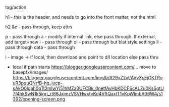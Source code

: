 tag/action

h1 - this is the header, and needs to go into the front matter, not the html

h2 &c - pass through, keep attrs

p - pass through
a - modify if internal link, else pass through. If external, add target=new
i - pass through
ol - pass through but blat style settings
li - pass through
data - pass through

i - image -> if local, then download and point to d/l location else pass thru
  - local if path starts https://blogger.googleusercontent.com/...  move to basepfx/images/
  https://blogger.googleusercontent.com/img/b/R29vZ2xl/AVvXsEjGKTRouR3pquQNrfB-hq_iucp-sAkO0lgah0qTt2mIwYj51hMZa3UFCBk_0netfAvHbKDCFScALZu0Ks6gtU7f4hkSwN1k5igrj_rt86JximzVSVHwxtvKd4VftQaxIT1vKpWlmbA06W4/s1392/opening-screen.png
